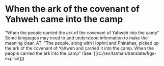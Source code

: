 # When the ark of the covenant of Yahweh came into the camp

"When the people carried the ark of the covenant of Yahweh into the camp" Some languages may need to add understood information to make the meaning clear. AT: "The people, along with Hophni and Phinehas, picked up the ark of the covenant of Yahweh and carried it into the camp. When the people carried the ark into the camp" (See: [[rc://en/ta/man/translate/figs-explicit]])

